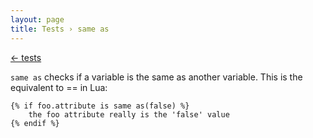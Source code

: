 ```yaml
---
layout: page
title: Tests › same as
---
```


[← tests](./../tests.md)

<!-- {% raw %} -->

`same as` checks if a variable is the same as another variable. This is the equivalent to == in Lua:

```twig
{% if foo.attribute is same as(false) %}
    the foo attribute really is the 'false' value
{% endif %}
```

<!-- {% endraw %} -->